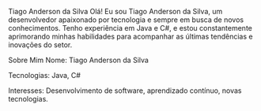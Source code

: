 Tiago Anderson da Silva
Olá! Eu sou Tiago Anderson da Silva, um desenvolvedor apaixonado por tecnologia e sempre em busca de novos conhecimentos. Tenho experiência em Java e C#, e estou constantemente aprimorando minhas habilidades para acompanhar as últimas tendências e inovações do setor.

Sobre Mim
Nome: Tiago Anderson da Silva

Tecnologias: Java, C#

Interesses: Desenvolvimento de software, aprendizado contínuo, novas tecnologias.